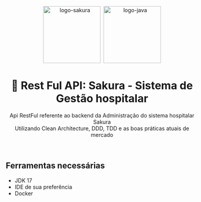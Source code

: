<center>
  <p align="center">
    <img src="https://i.postimg.cc/YSJ7SshG/sakura-logo.png" width="150" alt="logo-sakura"/>&nbsp;
    <img src="https://icon-library.com/images/java-icon-png/java-icon-png-15.jpg"  width="150"  alt="logo-java"/>
  </p>  
  <h1 align="center">🚀 Rest Ful API: Sakura - Sistema de Gestão hospitalar </h1>
  <p align="center">
    Api RestFul referente ao backend da Administração do sistema hospitalar Sakura<br />
    Utilizando Clean Architecture, DDD, TDD e as boas práticas atuais de mercado
  </p>
</center>
<br />

## Ferramentas necessárias

- JDK 17
- IDE de sua preferência
- Docker